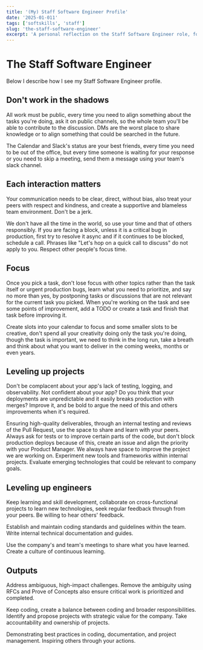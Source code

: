 ```yaml
---
title: '(My) Staff Software Engineer Profile'
date: '2025-01-011'
tags: ['softskills', 'staff']
slug: 'the-staff-software-engineer'
excerpt: 'A personal reflection on the Staff Software Engineer role, focusing on public collaboration, effective communication, maintaining focus, project improvement, and engineering leadership.'
---
```


# The Staff Software Engineer

Below I describe how I see my Staff Software Engineer profile.

## Don't work in the shadows

All work must be public, every time you need to align something about the tasks you're doing, ask it on public channels, so the whole team you'll be able to contribute to the discussion. DMs are the worst place to share knowledge or to align something that could be searched in the future.

The Calendar and Slack's status are your best friends, every time you need to be out of the office, but every time someone is waiting for your response or you need to skip a meeting, send them a message using your team's slack channel.

## Each interaction matters

Your communication needs to be clear, direct, without bias, also treat your peers with respect and kindness, and create a supportive and blameless team environment. Don't be a jerk.

We don't have all the time in the world, so use your time and that of others responsibly. If you are facing a block, unless it is a critical bug in production, first try to resolve it async and if it continues to be blocked, schedule a call. Phrases like "Let's hop on a quick call to discuss" do not apply to you. Respect other people's focus time.

## Focus

Once you pick a task, don't lose focus with other topics rather than the task itself or urgent production bugs, learn what you need to prioritize, and say no more than yes, by postponing tasks or discussions that are not relevant for the current task you picked. When you're working on the task and see some points of improvement, add a TODO or create a task and finish that task before improving it.

Create slots into your calendar to focus and some smaller slots to be creative, don't spend all your creativity doing only the task you're doing, though the task is important, we need to think in the long run, take a breath and think about what you want to deliver in the coming weeks, months or even years.

## Leveling up projects

Don't be complacent about your app's lack of testing, logging, and observability. Not confident about your app? Do you think that your deployments are unpredictable and it easily breaks production with merges? Improve it, and be bold to argue the need of this and others improvements when it's required.

Ensuring high-quality deliverables, through an internal testing and reviews of the Pull Request, use the space to share and learn with your peers. Always ask for tests or to improve certain parts of the code, but don't block production deploys because of this, create an issue and align the priority with your Product Manager.
We always have space to improve the project we are working on. Experiment new tools and frameworks within internal projects. Evaluate emerging technologies that could be relevant to company goals.

## Leveling up engineers

Keep learning and skill development, collaborate on cross-functional projects to learn new technologies, seek regular feedback through from your peers. Be willing to hear others' feedback.

Establish and maintain coding standards and guidelines within the team. Write internal technical documentation and guides.

Use the company's and team's meetings to share what you have learned. Create a culture of continuous learning.

## Outputs

Address ambiguous, high-impact challenges. Remove the ambiguity using RFCs and Prove of Concepts also ensure critical work is prioritized and completed.

Keep coding, create a balance between coding and broader responsibilities.
Identify and propose projects with strategic value for the company. Take accountability and ownership of projects.

Demonstrating best practices in coding, documentation, and project management. Inspiring others through your actions.
